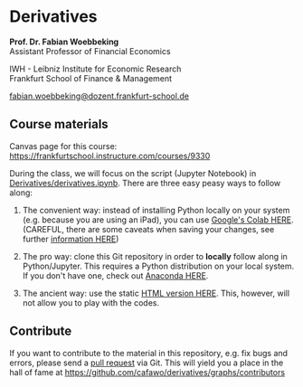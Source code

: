 # Derivatives



**Prof. Dr. Fabian Woebbeking**</br>
Assistant Professor of Financial Economics

IWH - Leibniz Institute for Economic Research</br>
Frankfurt School of Finance & Management

fabian.woebbeking@dozent.frankfurt-school.de




## Course materials

 Canvas page for this course: https://frankfurtschool.instructure.com/courses/9330 

During the class, we will focus on the script (Jupyter Notebook) in [Derivatives/derivatives.ipynb](https://github.com/cafawo/Derivatives/blob/main/derivatives.ipynb). There are three easy peasy ways to follow along:

1. The convenient way: instead of installing Python locally on your system (e.g. because you are using an iPad), you can use [Google's Colab HERE](https://colab.research.google.com/github/cafawo/Derivatives/blob/main/derivatives.ipynb).  (CAREFUL, there are some caveats when saving your changes, see further  [information HERE](https://colab.research.google.com/github/googlecolab/colabtools/blob/master/notebooks/colab-github-demo.ipynb))

2. The pro way: clone this Git repository in order to **locally** follow along in Python/Jupyter. This requires a Python distribution on your local system. If you don't have one, check out [Anaconda HERE](https://www.anaconda.com/products/individual).

3. The ancient way: use the static [HTML version HERE](https://cafawo.github.io/Derivatives/derivatives.html). This, however, will not allow you to play with the codes.

## Contribute

If you want to contribute to the material in this repository, e.g. fix bugs and errors, please send a [pull request](https://github.com/cafawo/derivatives/pulls) via Git. This will yield you a place in the hall of fame at https://github.com/cafawo/derivatives/graphs/contributors
